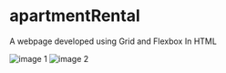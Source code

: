 # apartmentRental
A webpage developed using Grid and Flexbox In HTML

![image 1](https://user-images.githubusercontent.com/70450861/161139451-8e8870da-e15c-4cd5-9299-ccd391c7692a.png)
![image 2](https://user-images.githubusercontent.com/70450861/161139755-faf64317-06ca-4394-9cea-07a89dcb8da5.png)
